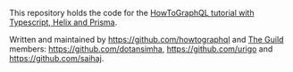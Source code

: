 This repository holds the code for the [HowToGraphQL tutorial with Typescript, Helix and Prisma](https://www.howtographql.com/typescript-helix/0-introduction/).  

Written and maintained by https://github.com/howtographql and [The Guild](https://the-guild.dev/) members: https://github.com/dotansimha, https://github.com/urigo and https://github.com/saihaj.
